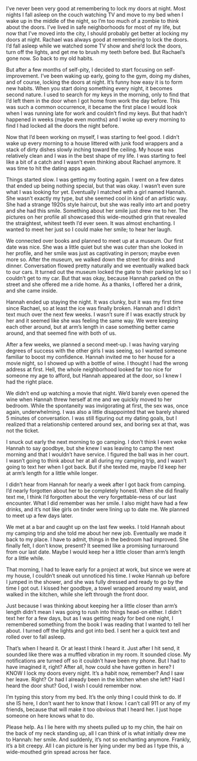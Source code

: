 I’ve never been very good at remembering to lock my doors at night. Most nights I fall asleep on the couch watching TV and move to my bed when I wake up in the middle of the night, so I’m too much of a zombie to think about the doors. I’ve lived in safe neighborhoods for most of my life, but now that I’ve moved into the city, I should probably get better at locking my doors at night. Rachael was always good at remembering to lock the doors. I’d fall asleep while we watched some TV show and she’d lock the doors, turn off the lights, and get me to brush my teeth before bed. But Rachael’s gone now. So back to my old habits.

But after a few months of self-pity, I decided to start focusing on self-improvement. I’ve been waking up early, going to the gym, doing my dishes, and of course, locking the doors at night. It’s funny how easy it is to form new habits. When you start doing something every night, it becomes second nature. I used to search for my keys in the morning, only to find that I’d left them in the door when I got home from work the day before. This was such a common occurrence, it became the first place I would look when I was running late for work and couldn’t find my keys. But that hadn’t happened in weeks (maybe even months) and I woke up every morning to find I had locked all the doors the night before.

Now that I’d been working on myself, I was starting to feel good. I didn’t wake up every morning to a house littered with junk food wrappers and a stack of dirty dishes slowly inching toward the ceiling. My house was relatively clean and I was in the best shape of my life. I was starting to feel like a bit of a catch and I wasn’t even thinking about Rachael anymore. It was time to hit the dating apps again.

Things started slow. I was getting my footing again. I went on a few dates that ended up being nothing special, but that was okay. I wasn’t even sure what I was looking for yet. Eventually I matched with a girl named Hannah. She wasn’t exactly my type, but she seemed cool in kind of an artistic way. She had a strange 1920s style haircut, but she was really into art and poetry and she had this smile. Something about her smile just drew me to her. The pictures on her profile all showcased this wide-mouthed grin that revealed the straightest, whitest teeth I’d ever seen. It was almost enchanting. I wanted to meet her just so I could make her smile; to hear her laugh.

We connected over books and planned to meet up at a museum. Our first date was nice. She was a little quiet but she was cuter than she looked in her profile, and her smile was just as captivating in person; maybe even more so. After the museum, we walked down the street for drinks and dinner. Conversation flowed pretty naturally and we eventually walked back to our cars. It turned out the museum locked the gate to their parking lot so I couldn’t get to my car. But that was okay, because Hannah parked on the street and she offered me a ride home. As a thanks, I offered her a drink, and she came inside.

Hannah ended up staying the night. It was clunky, but it was my first time since Rachael, so at least the ice was finally broken. Hannah and I didn’t text much over the next few weeks. I wasn’t sure if I was exactly struck by her and it seemed like she was feeling the same way. We were keeping each other around, but at arm’s length in case something better came around, and that seemed fine with both of us.

After a few weeks, we planned a second meet-up. I was having varying degrees of success with the other girls I was seeing, so I wanted someone familiar to boost my confidence. Hannah invited me to her house for a movie night, so I showed up with a bottle of wine. I thought I had the wrong address at first. Hell, the whole neighborhood looked far too nice for someone my age to afford, but Hannah appeared at the door, so I knew I had the right place.

We didn’t end up watching a movie that night. We’d barely even opened the wine when Hannah threw herself at me and we quickly moved to her bedroom. While the spontaneity was invigorating at first, the sex was, once again, underwhelming. I was also a little disappointed that we barely shared 5 minutes of conversation. I was still figuring out my dating goals, but I realized that a relationship centered around sex, and boring sex at that, was not the ticket.

I snuck out early the next morning to go camping. I don’t think I even woke Hannah to say goodbye, but she knew I was leaving to camp the next morning and that I wouldn’t have service. I figured the ball was in her court. I wasn’t going to think about her at all during my camping trip, and I wasn’t going to text her when I got back. But if she texted me, maybe I’d keep her at arm’s length for a little while longer.

I didn’t hear from Hannah for nearly a week after I got back from camping. I’d nearly forgotten about her to be completely honest. When she did finally text me, I think I’d forgotten about the very forgettable-ness of our last encounter. What I did remember was her smile. I also might have had a few drinks, and it’s not like girls on tinder were lining up to date me. We planned to meet up a few days later.

We met at a bar and caught up on the last few weeks. I told Hannah about my camping trip and she told me about her new job. Eventually we made it back to my place. I have to admit, things in the bedroom had improved. She finally felt, I don’t know, present? It seemed like a promising turnaround from our last date. Maybe I would keep her a little closer than arm’s length for a little while.

That morning, I had to leave early for a project at work, but since we were at my house, I couldn’t sneak out unnoticed his time. I woke Hannah up before I jumped in the shower, and she was fully dressed and ready to go by the time I got out. I kissed her goodbye, a towel wrapped around my waist, and walked in the kitchen, while she left through the front door.

Just because I was thinking about keeping her a little closer than arm’s length didn’t mean I was going to rush into things head-on either. I didn’t text her for a few days, but as I was getting ready for bed one night, I remembered something from the book I was reading that I wanted to tell her about. I turned off the lights and got into bed. I sent her a quick text and rolled over to fall asleep.

That’s when I heard it. Or at least I think I heard it. Just after I hit send, it sounded like there was a muffled vibration in my room. It sounded close. My notifications are turned off so it couldn’t have been my phone. But I had to have imagined it, right? After all, how could she have gotten in here? I KNOW I lock my doors every night. It’s a habit now, remember? And I saw her leave. Right? Or had I already been in the kitchen when she left? Had I heard the door shut? God, I wish I could remember now. 

I’m typing this story from my bed. It’s the only thing I could think to do. If she IS here, I don’t want her to know that I know. I can’t call 911 or any of my friends, because that will make it too obvious that I heard her. I just hope someone on here knows what to do.

Please help. As I lie here with my sheets pulled up to my chin, the hair on the back of my neck standing up, all I can think of is what initially drew me to Hannah: her smile. And suddenly, it’s not so enchanting anymore. Frankly, it’s a bit creepy. All I can picture is her lying under my bed as I type this, a wide-mouthed grin spread across her face.
